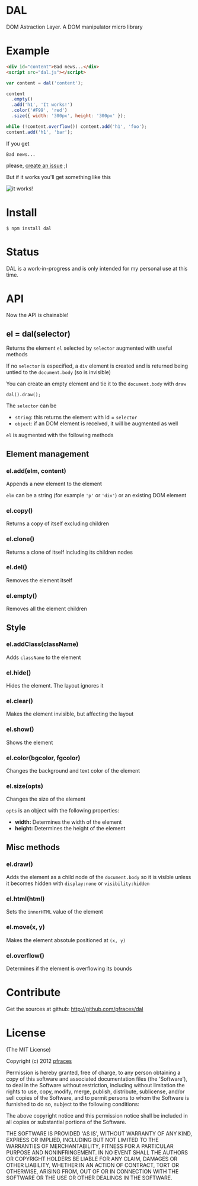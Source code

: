 # DAL

DOM Astraction Layer. A DOM manipulator micro library

# Example

```html
<div id="content">Bad news...</div>
<script src="dal.js"></script>
```

```javascript
var content = dal('content');

content
  .empty()
  .add('h1', 'It works!')
  .color('#F99', 'red')
  .size({ width: '300px', height: '300px' });

while (!content.overflow()) content.add('h1', 'foo');
content.add('h1', 'bar');
```

If you get

    Bad news...

please, [create an issue](https://github.com/pfraces/dal/issues) ;)

But if it works you'll get something like this

![it works!](https://github.com/pfraces/dal/raw/master/itworks.png)

# Install

    $ npm install dal

# Status

DAL is a work-in-progress and is only intended for my personal use at this
time. 

# API

Now the API is chainable!

## el = dal(selector)

Returns the element `el` selected by `selector` augmented with useful methods

If no `selector` is especified, a `div` element is created and is returned
being untied to the `document.body` (so is invisible)

You can create an empty element and tie it to the `document.body` with `draw`

    dal().draw();

The `selector` can be

*   `string`: this returns the element with id = `selector`
*   `object`: if an DOM element is received, it will be augmented as well

`el` is augmented with the following methods

## Element management

### el.add(elm, content)

Appends a new element to the element

`elm` can be a string (for example `'p'` or `'div'`) or an existing DOM element

### el.copy()

Returns a copy of itself excluding children

### el.clone()

Returns a clone of itself including its children nodes

### el.del()

Removes the element itself

### el.empty()

Removes all the element children

## Style

### el.addClass(className)

Adds `className` to the element

### el.hide()

Hides the element. The layout ignores it

### el.clear()

Makes the element invisible, but affecting the layout

### el.show()

Shows the element

### el.color(bgcolor, fgcolor)

Changes the background and text color of the element

### el.size(opts)

Changes the size of the element

`opts` is an object with the following properties:

*   **width:** Determines the width of the element
*   **height:** Determines the height of the element

## Misc methods

### el.draw()

Adds the element as a child node of the `document.body` so it is visible unless
it becomes hidden with `display:none` or `visibility:hidden`

### el.html(html)

Sets the `innerHTML` value of the element

### el.move(x, y)

Makes the element absotule positioned at `(x, y)`

### el.overflow()

Determines if the element is overflowing its bounds

# Contribute

Get the sources at github: http://github.com/pfraces/dal

# License

(The MIT License)

Copyright (c) 2012 [pfraces](http://github.com/pfraces)

Permission is hereby granted, free of charge, to any person obtaining a copy of
this software and associated documentation files (the 'Software'), to deal in
the Software without restriction, including without limitation the rights to
use, copy, modify, merge, publish, distribute, sublicense, and/or sell copies
of the Software, and to permit persons to whom the Software is furnished to do
so, subject to the following conditions:

The above copyright notice and this permission notice shall be included in all
copies or substantial portions of the Software.

THE SOFTWARE IS PROVIDED 'AS IS', WITHOUT WARRANTY OF ANY KIND, EXPRESS OR
IMPLIED, INCLUDING BUT NOT LIMITED TO THE WARRANTIES OF MERCHANTABILITY,
FITNESS FOR A PARTICULAR PURPOSE AND NONINFRINGEMENT. IN NO EVENT SHALL THE
AUTHORS OR COPYRIGHT HOLDERS BE LIABLE FOR ANY CLAIM, DAMAGES OR OTHER
LIABILITY, WHETHER IN AN ACTION OF CONTRACT, TORT OR OTHERWISE, ARISING FROM,
OUT OF OR IN CONNECTION WITH THE SOFTWARE OR THE USE OR OTHER DEALINGS IN THE
SOFTWARE.
